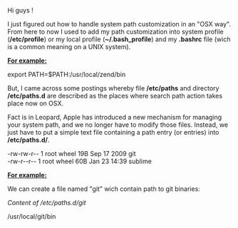 
Hi guys !

I just figured out how to handle system path customization in an "OSX way".
From here to now I used to add my path customization into system profile (**/etc/profile**) or my local profile (**~/.bash_profile**) and my **.bashrc** file (wich is a common meaning on a UNIX system).

**<span style="text-decoration: underline;">For example:</span>**

<div class="codecolorer-container bash vibrant" style="overflow:auto;white-space:nowrap;width:100%;">
  <div class="bash codecolorer">
    <span class="kw3">export</span> <span class="re2">PATH</span>=<span class="re1">$PATH</span>:<span class="sy0">/</span>usr<span class="sy0">/</span>local<span class="sy0">/</span>zend<span class="sy0">/</span>bin
  </div>
</div>

But, I came across some postings whereby file **/etc/paths** and directory **/etc/paths.d** are described as the places where search path action takes place now on OSX.

Fact is in Leopard, Apple has introduced a new mechanism for managing your system path, and we no longer have to modify those files.
Instead, we just have to put a simple text file containing a path entry (or entries) into **/etc/paths.d/**.

<div class="codecolorer-container bash vibrant" style="overflow:auto;white-space:nowrap;width:100%;">
  <div class="bash codecolorer">
    <span class="re5">-rw-rw-r--</span> <span class="nu0">1</span> root wheel 19B Sep <span class="nu0">17</span> <span class="nu0">2009</span> <span class="kw2">git</span><br /> <span class="re5">-rw-r--r--</span> <span class="nu0">1</span> root wheel 60B Jan <span class="nu0">23</span> <span class="nu0">14</span>:<span class="nu0">39</span> sublime
  </div>
</div>

**<span style="text-decoration: underline;">For example:</span>**

We can create a file named "git" wich contain path to git binaries:

*Content of /etc/paths.d/git*

<div class="codecolorer-container bash vibrant" style="overflow:auto;white-space:nowrap;width:100%;">
  <div class="bash codecolorer">
    <span class="sy0">/</span>usr<span class="sy0">/</span>local<span class="sy0">/</span>git<span class="sy0">/</span>bin
  </div>
</div>